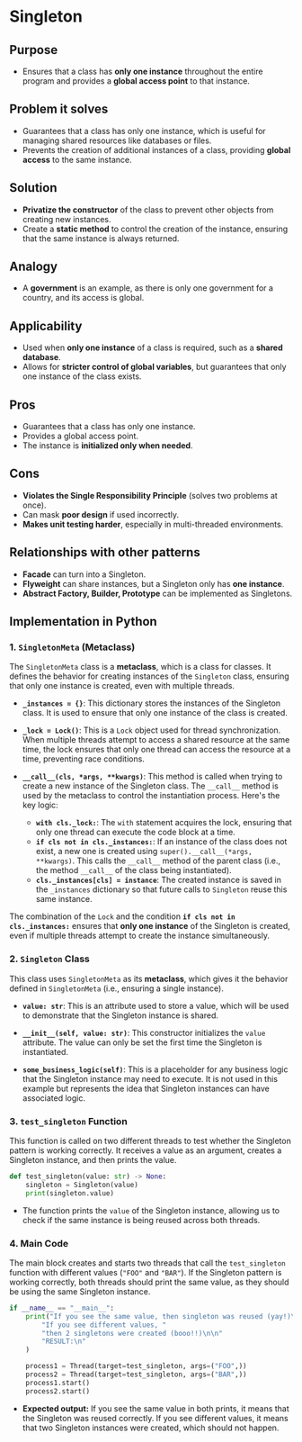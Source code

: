# **Singleton**

## **Purpose**

- Ensures that a class has **only one instance** throughout the entire program and provides a **global access point** to that instance.

## **Problem it solves**

- Guarantees that a class has only one instance, which is useful for managing shared resources like databases or files.
- Prevents the creation of additional instances of a class, providing **global access** to the same instance.

## **Solution**

- **Privatize the constructor** of the class to prevent other objects from creating new instances.
- Create a **static method** to control the creation of the instance, ensuring that the same instance is always returned.

## **Analogy**

- A **government** is an example, as there is only one government for a country, and its access is global.

## **Applicability**

- Used when **only one instance** of a class is required, such as a **shared database**.
- Allows for **stricter control of global variables**, but guarantees that only one instance of the class exists.

## **Pros**

- Guarantees that a class has only one instance.
- Provides a global access point.
- The instance is **initialized only when needed**.

## **Cons**

- **Violates the Single Responsibility Principle** (solves two problems at once).
- Can mask **poor design** if used incorrectly.
- **Makes unit testing harder**, especially in multi-threaded environments.

## **Relationships with other patterns**

- **Facade** can turn into a Singleton.
- **Flyweight** can share instances, but a Singleton only has **one instance**.
- **Abstract Factory, Builder, Prototype** can be implemented as Singletons.

## Implementation in Python

### 1. `SingletonMeta` (Metaclass)

The `SingletonMeta` class is a **metaclass**, which is a class for classes. It defines the behavior for creating instances of the `Singleton` class, ensuring that only one instance is created, even with multiple threads.

- **`_instances = {}`**: This dictionary stores the instances of the Singleton class. It is used to ensure that only one instance of the class is created.
  
- **`_lock = Lock()`**: This is a `Lock` object used for thread synchronization. When multiple threads attempt to access a shared resource at the same time, the lock ensures that only one thread can access the resource at a time, preventing race conditions.

- **`__call__(cls, *args, **kwargs)`**: This method is called when trying to create a new instance of the Singleton class. The `__call__` method is used by the metaclass to control the instantiation process. Here's the key logic:
  - **`with cls._lock:`**: The `with` statement acquires the lock, ensuring that only one thread can execute the code block at a time.
  - **`if cls not in cls._instances:`**: If an instance of the class does not exist, a new one is created using `super().__call__(*args, **kwargs)`. This calls the `__call__` method of the parent class (i.e., the method `__call__` of the class being instantiated).
  - **`cls._instances[cls] = instance`**: The created instance is saved in the `_instances` dictionary so that future calls to `Singleton` reuse this same instance.

The combination of the `Lock` and the condition **`if cls not in cls._instances:`** ensures that **only one instance** of the Singleton is created, even if multiple threads attempt to create the instance simultaneously.

### 2. `Singleton` Class

This class uses `SingletonMeta` as its **metaclass**, which gives it the behavior defined in `SingletonMeta` (i.e., ensuring a single instance).

- **`value: str`**: This is an attribute used to store a value, which will be used to demonstrate that the Singleton instance is shared.
  
- **`__init__(self, value: str)`**: This constructor initializes the `value` attribute. The value can only be set the first time the Singleton is instantiated.
  
- **`some_business_logic(self)`**: This is a placeholder for any business logic that the Singleton instance may need to execute. It is not used in this example but represents the idea that Singleton instances can have associated logic.

### 3. `test_singleton` Function

This function is called on two different threads to test whether the Singleton pattern is working correctly. It receives a value as an argument, creates a Singleton instance, and then prints the value.

```python
def test_singleton(value: str) -> None:
    singleton = Singleton(value)
    print(singleton.value)
```

- The function prints the `value` of the Singleton instance, allowing us to check if the same instance is being reused across both threads.

### 4. Main Code

The main block creates and starts two threads that call the `test_singleton` function with different values (`"FOO"` and `"BAR"`). If the Singleton pattern is working correctly, both threads should print the same value, as they should be using the same Singleton instance.

```python
if __name__ == "__main__":
    print("If you see the same value, then singleton was reused (yay!)\n"
        "If you see different values, "
        "then 2 singletons were created (booo!!)\n\n"
        "RESULT:\n"
    )

    process1 = Thread(target=test_singleton, args=("FOO",))
    process2 = Thread(target=test_singleton, args=("BAR",))
    process1.start()
    process2.start()
```

- **Expected output:** If you see the same value in both prints, it means that the Singleton was reused correctly. If you see different values, it means that two Singleton instances were created, which should not happen.
